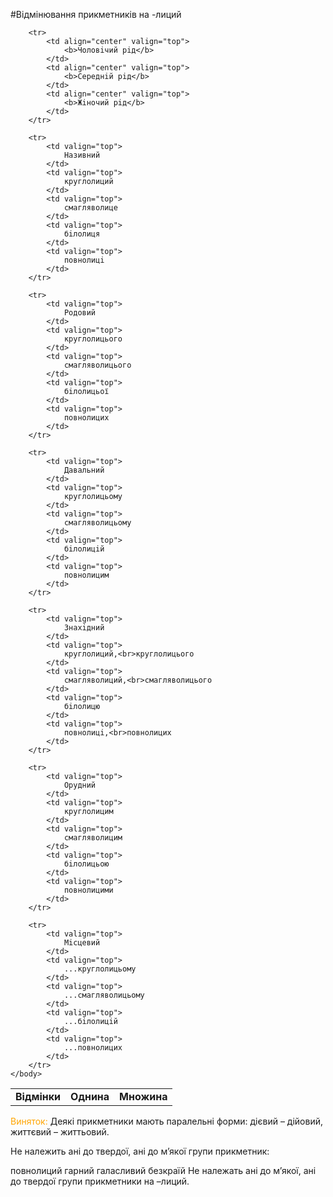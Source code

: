 #Вiдмiнювання прикметникiв на <span class="p1">-лиций</span>


<table style="width: 95%;" align="center">
    <body>
        <tr>
            <td rowspan="2"  align="center" valign="top">
                <b>Вiдмiнки</b>
            </td>  
            <td colspan="3" align="center" valign="top">
                <b>Однина</b>
            </td>
            <td rowspan="2"  align="center" valign="top">
                <b>Множина</b>
            </td>                     
        </tr>

        <tr>
            <td align="center" valign="top">
                <b>Чоловiчий рiд</b>
            </td>  
            <td align="center" valign="top">
                <b>Середнiй рiд</b>
            </td>
            <td align="center" valign="top">
                <b>Жiночий рiд</b>
            </td>                     
        </tr>

        <tr>
            <td valign="top">
                Називний
            </td>  
            <td valign="top">
                круглолиций
            </td>
            <td valign="top">
                смагляволице
            </td>
            <td valign="top">
                бiлолиця
            </td>
            <td valign="top">
                повнолицi
            </td>                   
        </tr>

        <tr>
            <td valign="top">
                Родовий
            </td>  
            <td valign="top">
                круглолицього
            </td>
            <td valign="top">
                смагляволицього
            </td>
            <td valign="top">
                бiлолицьої
            </td>
            <td valign="top">
                повнолицих
            </td>                   
        </tr>

        <tr>
            <td valign="top">
                Давальний
            </td>  
            <td valign="top">
                круглолицьому
            </td>
            <td valign="top">
                смагляволицьому
            </td>
            <td valign="top">
                бiлолицiй
            </td>
            <td valign="top">
                повнолицим
            </td>                   
        </tr>

        <tr>
            <td valign="top">
                Знахiдний
            </td>  
            <td valign="top">
                круглолиций,<br>круглолицього
            </td>
            <td valign="top">
                смагляволиций,<br>смагляволицього
            </td>
            <td valign="top">
                бiлолицю
            </td>
            <td valign="top">
                повнолицi,<br>повнолицих
            </td>                   
        </tr>

        <tr>
            <td valign="top">
                Орудний
            </td>  
            <td valign="top">
                круглолицим
            </td>
            <td valign="top">
                смагляволицим
            </td>
            <td valign="top">
                бiлолицьою
            </td>
            <td valign="top">
                повнолицими
            </td>                   
        </tr>

        <tr>
            <td valign="top">
                Мiсцевий     
            </td>  
            <td valign="top">
                ...круглолицьому
            </td>
            <td valign="top">
                ...смагляволицьому
            </td>
            <td valign="top">
                ...бiлолицiй
            </td>
            <td valign="top">
                ...повнолицих 
            </td>                   
        </tr>        
    </body>
</table>

<font color="orange">Виняток:</font> Деякi прикметники мають паралельнi форми: дiєвий – дiйовий, життєвий – життьовий.


<quiz> 
    <question>
       <p> Не належить ані до твердої, ані до м’якої групи прикметник: </p>
           <answer correct>повнолиций</answer>
           <answer>гарний</answer>
           <answer>галасливий</answer>
           <answer>безкраїй</answer>
      <explanation>
Не належать ані до м’якої, ані до твердої групи прикметники на <span class="p1">–лиций</span>. 
</explanation>
    </question>
</quiz> 
